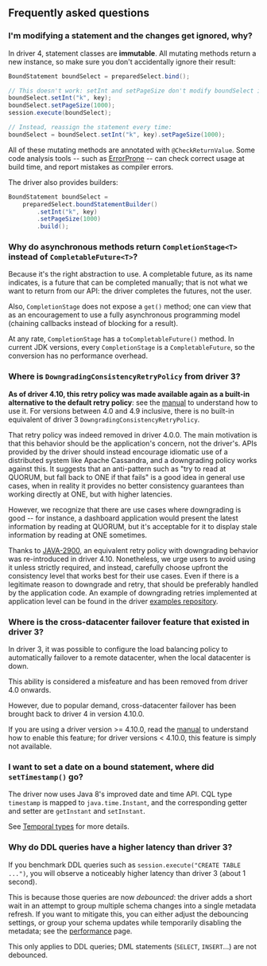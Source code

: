 <!--
Licensed to the Apache Software Foundation (ASF) under one
or more contributor license agreements.  See the NOTICE file
distributed with this work for additional information
regarding copyright ownership.  The ASF licenses this file
to you under the Apache License, Version 2.0 (the
"License"); you may not use this file except in compliance
with the License.  You may obtain a copy of the License at

  http://www.apache.org/licenses/LICENSE-2.0

Unless required by applicable law or agreed to in writing,
software distributed under the License is distributed on an
"AS IS" BASIS, WITHOUT WARRANTIES OR CONDITIONS OF ANY
KIND, either express or implied.  See the License for the
specific language governing permissions and limitations
under the License.
-->

## Frequently asked questions

### I'm modifying a statement and the changes get ignored, why?

In driver 4, statement classes are **immutable**. All mutating methods return a new instance, so
make sure you don't accidentally ignore their result:

```java
BoundStatement boundSelect = preparedSelect.bind();

// This doesn't work: setInt and setPageSize don't modify boundSelect in place:
boundSelect.setInt("k", key);
boundSelect.setPageSize(1000);
session.execute(boundSelect);

// Instead, reassign the statement every time:
boundSelect = boundSelect.setInt("k", key).setPageSize(1000);
```

All of these mutating methods are annotated with `@CheckReturnValue`. Some code analysis tools --
such as [ErrorProne](https://errorprone.info/) -- can check correct usage at build time, and report
mistakes as compiler errors.

The driver also provides builders:

```java
BoundStatement boundSelect =
    preparedSelect.boundStatementBuilder()
        .setInt("k", key)
        .setPageSize(1000)
        .build();
```

### Why do asynchronous methods return `CompletionStage<T>` instead of `CompletableFuture<T>`?

Because it's the right abstraction to use. A completable future, as its name indicates, is a future
that can be completed manually; that is not what we want to return from our API: the driver
completes the futures, not the user.

Also, `CompletionStage` does not expose a `get()` method; one can view that as an encouragement to
use a fully asynchronous programming model (chaining callbacks instead of blocking for a result).

At any rate, `CompletionStage` has a `toCompletableFuture()` method. In current JDK versions, every
`CompletionStage` is a `CompletableFuture`, so the conversion has no performance overhead.

### Where is `DowngradingConsistencyRetryPolicy` from driver 3?

**As of driver 4.10, this retry policy was made available again as a built-in alternative to the 
default retry policy**: see the [manual](../manual/core/retries) to understand how to use it. 
For versions between 4.0 and 4.9 inclusive, there is no built-in equivalent of driver 3 
`DowngradingConsistencyRetryPolicy`.

That retry policy was indeed removed in driver 4.0.0. The main motivation is that this behavior 
should be the application's concern, not the driver's. APIs provided by the driver should instead 
encourage idiomatic use of a distributed system like Apache Cassandra, and a downgrading policy 
works against this. It suggests that an anti-pattern such as "try to read at QUORUM, but fall back 
to ONE if that fails" is a good idea in general use cases, when in reality it provides no better 
consistency guarantees than working directly at ONE, but with higher latencies. 

However, we recognize that there are use cases where downgrading is good -- for instance, a 
dashboard application would present the latest information by reading at QUORUM, but it's acceptable 
for it to display stale information by reading at ONE sometimes. 

Thanks to [JAVA-2900], an equivalent retry policy with downgrading behavior was re-introduced in
driver 4.10. Nonetheless, we urge users to avoid using it unless strictly required, and instead, 
carefully choose upfront the consistency level that works best for their use cases. Even if there 
is a legitimate reason to downgrade and retry, that should be preferably handled by the application 
code. An example of downgrading retries implemented at application level can be found in the driver
[examples repository].

[JAVA-2900]: https://datastax-oss.atlassian.net/browse/JAVA-2900
[examples repository]: https://github.com/datastax/java-driver/blob/4.x/examples/src/main/java/com/datastax/oss/driver/examples/retry/DowngradingRetry.java

### Where is the cross-datacenter failover feature that existed in driver 3?

In driver 3, it was possible to configure the load balancing policy to automatically failover to
a remote datacenter, when the local datacenter is down.

This ability is considered a misfeature and has been removed from driver 4.0 onwards.

However, due to popular demand, cross-datacenter failover has been brought back to driver 4 in
version 4.10.0.

If you are using a driver version >= 4.10.0, read the [manual](../manual/core/loadbalancing/) to
understand how to enable this feature; for driver versions < 4.10.0, this feature is simply not
available.

### I want to set a date on a bound statement, where did `setTimestamp()` go?

The driver now uses Java 8's improved date and time API. CQL type `timestamp` is mapped to
`java.time.Instant`, and the corresponding getter and setter are `getInstant` and `setInstant`.

See [Temporal types](../manual/core/temporal_types/) for more details.

### Why do DDL queries have a higher latency than driver 3?

If you benchmark DDL queries such as `session.execute("CREATE TABLE ...")`, you will observe a
noticeably higher latency than driver 3 (about 1 second).

This is because those queries are now *debounced*: the driver adds a short wait in an attempt to
group multiple schema changes into a single metadata refresh. If you want to mitigate this, you can
either adjust the debouncing settings, or group your schema updates while temporarily disabling the
metadata; see the [performance](../manual/core/performance/#debouncing) page.

This only applies to DDL queries; DML statements (`SELECT`, `INSERT`...) are not debounced.
